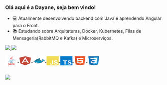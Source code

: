 ### Olá aqui é a Dayane, seja bem vindo!


- 💻 Atualmente desenvolvendo backend com Java e aprendendo Angular para o Front.
- 📚 Estudando sobre Arquiteturas, Docker, Kubernetes, Filas de Mensageria(RabbitMQ e Kafka) e Microserviços.

<div>
  <a href="https://github.com/dayanedol">
  <img height="180em" src="https://github-readme-stats.vercel.app/api?username=dayanedol&show_icons=true&theme=dracula&include_all_commits=true&count_private=true"/>
  <img height="180em" src="https://github-readme-stats.vercel.app/api/top-langs/?username=dayanedol&layout=compact&langs_count=7&theme=dracula"/>
</div>
<div style="display: inline_block"><br>
  <img align="center" alt="Day-Java" height="30" width="40" src="https://raw.githubusercontent.com/devicons/devicon/master/icons/java/java-original-wordmark.svg">
  <img align="center" alt="Day-Angular" height="30" width="40" src="https://raw.githubusercontent.com/devicons/devicon/master/icons/angularjs/angularjs-plain.svg">
  <img align="center" alt="Day-Docker" height="30" width="40" src="https://raw.githubusercontent.com/devicons/devicon/master/icons/docker/docker-original.svg">
  <img align="center" alt="Day-Js" height="30" width="40" src="https://raw.githubusercontent.com/devicons/devicon/master/icons/javascript/javascript-plain.svg">
  <img align="center" alt="Day-Ts" height="30" width="40" src="https://raw.githubusercontent.com/devicons/devicon/master/icons/typescript/typescript-plain.svg">
  <img align="center" alt="Day-HTML" height="30" width="40" src="https://raw.githubusercontent.com/devicons/devicon/master/icons/html5/html5-original.svg">
  <img align="center" alt="Day-CSS" height="30" width="40" src="https://raw.githubusercontent.com/devicons/devicon/master/icons/css3/css3-original.svg">
</div>
  
##
  
<div>  
  <a href="https://www.linkedin.com/in/dayane-oliveira-lopes" target="_blank"><img src="https://img.shields.io/badge/-LinkedIn-%230077B5?style=for-the-     badge&logo=linkedin&logoColor=white" target="_blank"></a> 
</div>

